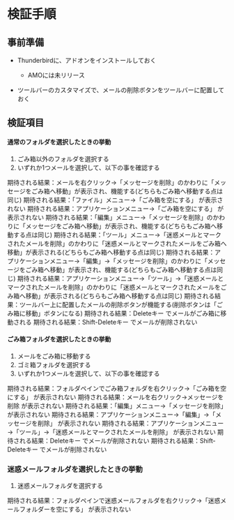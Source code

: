 # 検証手順

## 事前準備

 * Thunderbirdに、アドオンをインストールしておく

   * AMOには未リリース

 * ツールバーのカスタマイズで、メールの削除ボタンをツールバーに配置しておく

## 検証項目

#### 通常のフォルダを選択したときの挙動

1. ごみ箱以外のフォルダを選択する
2. いずれか1つメールを選択して、以下の事を確認する

期待される結果：メールを右クリック→「メッセージを削除」のかわりに「メッセージをごみ箱へ移動」が表示され、機能する(どちらもごみ箱へ移動する点は同じ)
期待される結果：「ファイル」メニュー→「ごみ箱を空にする」 が表示されない
期待される結果：アプリケーションメニュー→「ごみ箱を空にする」 が表示されない
期待される結果：「編集」メニュー→「メッセージを削除」のかわりに「メッセージをごみ箱へ移動」が表示され、機能する(どちらもごみ箱へ移動する点は同じ)
期待される結果：「ツール」メニュー→「迷惑メールとマークされたメールを削除」のかわりに「迷惑メールとマークされたメールをごみ箱へ移動」が表示される(どちらもごみ箱へ移動する点は同じ)
期待される結果：アプリケーションメニュー→「編集」→「メッセージを削除」のかわりに「メッセージをごみ箱へ移動」が表示され、機能する(どちらもごみ箱へ移動する点は同じ)
期待される結果：アプリケーションメニュー→「ツール」→「迷惑メールとマークされたメールを削除」のかわりに「迷惑メールとマークされたメールをごみ箱へ移動」が表示される(どちらもごみ箱へ移動する点は同じ)
期待される結果：ツールバー上に配置したメールの削除ボタンが機能する(削除ボタンは「ごみ箱に移動」ボタンになる)
期待される結果：Deleteキー でメールがごみ箱に移動される
期待される結果：Shift-Deleteキー でメールが削除されない

#### ごみ箱フォルダを選択したときの挙動

1. メールをごみ箱に移動する
2. ゴミ箱フォルダを選択する
3. いずれか1つメールを選択して、以下の事を確認する

期待される結果：フォルダペインでごみ箱フォルダを右クリック→「ごみ箱を空にする」 が表示されない
期待される結果：メールを右クリック→メッセージを削除 が表示されない
期待される結果：「編集」メニュー→「メッセージを削除」 が表示されない
期待される結果：アプリケーションメニュー→「編集」→「メッセージを削除」 が表示されない
期待される結果：アプリケーションメニュー→「ツール」→「迷惑メールとマークされたメールを削除」 が表示されない
期待される結果：Deleteキー でメールが削除されない
期待される結果：Shift-Deleteキー でメールが削除されない

### 迷惑メールフォルダを選択したときの挙動

1. 迷惑メールフォルダを選択する

期待される結果：フォルダペインで迷惑メールフォルダを右クリック→「迷惑メールフォルダーを空にする」 が表示されない
